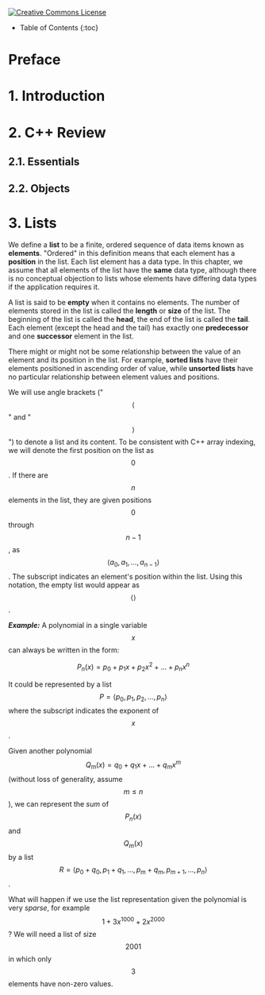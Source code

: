 <a rel="license" href="http://creativecommons.org/licenses/by-nc-sa/4.0/"><img alt="Creative Commons License" style="border-width:0" src="https://i.creativecommons.org/l/by-nc-sa/4.0/80x15.png" /></a>

* Table of Contents
{:toc}

# Preface


# 1. Introduction
# 2. C++ Review

## 2.1. Essentials

## 2.2. Objects

# 3. Lists

We define a **list** to be a finite, ordered sequence of data items known as **elements**.
"Ordered" in this definition means that each element has a **position** in the list.
Each list element has a data type.
In this chapter, we assume that all elements of the list have the **same** data type, although there is no conceptual objection to lists whose elements have differing data types if the application requires it.

A list is said to be **empty** when it contains no elements.
The number of elements stored in the list is called the **length** or **size** of the list.
The beginning of the list is called the **head**, the end of the list is called the **tail**.
Each element (except the head and the tail) has exactly one **predecessor** and one **successor** element in the list.

There might or might not be some relationship between the value of an element and its position in the list.
For example, **sorted lists** have their elements positioned in ascending order of value, while **unsorted lists** have no particular relationship between element values and positions.

We will use angle brackets ("$$\langle$$" and "$$\rangle$$") to denote a list and its content.
To be consistent with C++ array indexing, we will denote the first position on the list as $$0$$. If there are $$n$$ elements in the list, they are given positions $$0$$ through $$n − 1$$, as $$\langle a_0, a_1, \ldots, a_{n−1}\rangle$$. The subscript indicates an element's position within the list. Using this notation, the empty list would appear as $$\langle \rangle$$.

***Example:*** A polynomial in a single variable $$x$$ can always be written in the form:

$$P_n(x) = p_0 + p_1 x + p_2 x^2 + \ldots + p_n x^n $$

It could be represented by a list $$P = \langle p_0, p_1, p_2, \ldots, p_n \rangle$$ where the subscript indicates the exponent of $$x$$.

Given another polynomial $$Q_m(x) = q_0 + q_1 x + \ldots + q_m x^m$$ (without loss of generality, assume $$m \leq n$$), we can represent the *sum* of $$P_n(x)$$ and $$Q_m(x)$$ by a list $$R=\langle p_0+q_0, p_1+q_1, \ldots, p_m+q_m, p_{m+1}, \ldots, p_n \rangle$$.

What will happen if we use the list representation given the polynomial is very *sparse*, for example $$1 + 3 x^{1000} + 2 x^{2000}$$?
We will need a list of size $$2001$$ in which only $$3$$ elements have non-zero values.




<!-- KaTeX -->
<link rel="stylesheet" href="https://cdn.jsdelivr.net/npm/katex@0.12.0/dist/katex.min.css"
    integrity="sha384-AfEj0r4/OFrOo5t7NnNe46zW/tFgW6x/bCJG8FqQCEo3+Aro6EYUG4+cU+KJWu/X" crossorigin="anonymous">

<!-- The loading of KaTeX is deferred to speed up page rendering -->
<script defer src="https://cdn.jsdelivr.net/npm/katex@0.12.0/dist/katex.min.js"
    integrity="sha384-g7c+Jr9ZivxKLnZTDUhnkOnsh30B4H0rpLUpJ4jAIKs4fnJI+sEnkvrMWph2EDg4"
    crossorigin="anonymous"></script>

<!-- To automatically render math in text elements, include the auto-render extension: -->
<script defer src="https://cdn.jsdelivr.net/npm/katex@0.12.0/dist/contrib/auto-render.min.js"
    integrity="sha384-mll67QQFJfxn0IYznZYonOWZ644AWYC+Pt2cHqMaRhXVrursRwvLnLaebdGIlYNa" crossorigin="anonymous"
    onload="renderMathInElement(document.body);"></script>
